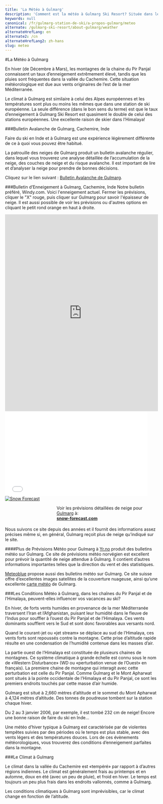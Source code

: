```yaml
---
title: 'La Météo à Gulmarg'
description: 'Comment est la météo à Gulmarg Ski Resort? Située dans le Pir Panjal, à l''ouest de la chaine de l''Himalaya, la station est la première à recevoir de la neige'
keywords: null
canonical: /fr/gulmarg-station-de-ski/a-propos-gulmarg/meteo
alternate: /gulmarg-ski-resort/about-gulmarg/weather
alternateHrefLang: en
alternate2: /cn
alternateHrefLang2: zh-hans
slug: meteo
---
```


#La Météo à Gulmarg

En hiver (de Décembre à Mars), les montagnes de la chaine du Pir Panjal connaissent un taux d’enneigement extrêmement élevé, tandis que les pluies sont fréquentes dans la vallée du Cachemire. Cette situation météorologique est due aux vents originaires de l’est de la mer Méditerranée.

Le climat à Gulmarg est similaire à celui des Alpes européennes et les températures sont plus ou moins les mêmes que dans une station de ski européenne. La seule différence (dans le bon sens du terme) est que le taux d’enneigement à Gulmarg Ski Resort est quasiment le double de celui des stations européennes. Une excellente raison de skier dans l’Himalaya!

###Bulletin Avalanche de Gulmarg, Cachemire, Inde

Faire du ski en Inde et à Gulmarg est une expérience légèrement différente de ce à quoi vous pouvez être habitué.

La patrouille des neiges de Gulmarg produit un bulletin avalanche régulier, dans lequel vous trouverez une analyse détaillée de l’accumulation de la neige, des couches de neige et du risque avalanche. Il est important de lire et d’analyser la neige pour prendre de bonnes décisions.

Cliquez sur le lien suivant : [Bulletin Avalanche de Gulmarg](https://www.facebook.com/groups/gulmargavalancheadvisory/?target=_blank).

###Bulletin d’Enneigement à Gulmarg, Cachemire, Inde
Notre bulletin préféré, Windy.com. Voici l'enneigement actuel. Fermer les prévisions, cliquer le "X" rouge, puis cliquer sur Gulmarg pour savoir l'épaisseur de neige. Il est aussi possible de voir les prévisions ou d'autres  options en cliquant le petit rond orange en haut à droite.  

<iframe width="100%" height="650" src="https://embed.windy.com/embed2.html?lat=33.970&lon=74.395&zoom=11&level=surface&overlay=snowcover&menu=&message=&marker=&calendar=&pressure=true&type=map&location=coordinates&detail=true&detailLat=34.049&detailLon=74.392&metricWind=kt&metricTemp=%C2%B0C&radarRange=-1" frameborder="0"></iframe>

<link href="//fr.snow-forecast.com/stylesheets/feed.css" media="screen" rel="stylesheet" type="text/css" />
<div id="wf-weatherfeed" class="m-b-20 m-l-0">
    <iframe style="overflow:hidden;border:none;" allowtransparency="true" height="280" width="469" src="//fr.snow-forecast.com/resorts/Gulmarg/forecasts/feed/top/m" scrolling="no" frameborder="0" marginwidth="0" marginheight="0">
        <p>Votre navigateur ne supporte pas les iframes.</p>
    </iframe>
    <div id="wf-link">
        <a href="https://fr.snow-forecast.com" target="_blank">
            <img alt="Snow Forecast" src="//fr.snow-forecast.com/images/feed/snowlogo-150.png">
        </a>
        <p id="cmt" style="padding: 0 5px 5px 170px;">
            Voir les prévisions détaillées de neige pour <a href="https://fr.snow-forecast.com/resorts/Gulmarg" target="_blank">Gulmarg</a> à:<br>
            <a href="https://fr.snow-forecast.com/resorts/Gulmarg" target="_blank">
                <strong>snow-forecast.com</strong>
            </a>
        </p>
        <div style="clear: both;"></div>
    </div>
</div>

Nous suivons ce site depuis des années et il fournit des informations assez précises même si, en général, Gulmarg reçoit plus de neige qu’indiqué sur le site.

####Plus de Prévisions Météo pour Gulmarg à
[Yr.no](http://www.yr.no/place/India/Jammu_and_Kashmir/Gulmarg/long.html/?target=_blank) produit des bulletins météo sur Gulmarg. Ce site de prévisions météo norvégien est excellent pour prévoir la quantité de neige attendue à Gulmarg. Il contient d’autres informations importantes telles que la direction du vent et des statistiques.

[Meteoblue](https://www.meteoblue.com/en/weather/forecast/week/gulmarg_india_1270743/?target=_blank) propose aussi des bulletins météo sur Gulmarg. Ce site suisse offre d’excellentes images satellites de la couverture nuageuse, ainsi qu’une excellente [carte météo](https://www.meteoblue.com/en/weather/map/precipitation/india/?target=_blank) de Gulmarg.

###Les Conditions Météo à Gulmarg, dans les chaînes du Pir Panjal et de l’Himalaya, peuvent-elles influencer vos vacances au ski?

En hiver, de forts vents humides en provenance de la mer Méditerranée traversent l’Iran et l’Afghanistan, puisant leur humidité dans le fleuve de l’Indus pour souffler à l’ouest du Pir Panjal et de l’Himalaya. Ces vents dominants soufflent vers le Sud et sont donc favorables aux versants nord.

Quand le courant-jet ou «jet stream» se déplace au sud de l’Himalaya, ces vents forts sont repoussés contre la montagne. Cette prise d’altitude rapide résulte en une condensation de l’humidité contenue dans les masses d’air.

La partie ouest de l’Himalaya est constituée de plusieurs chaines de montagnes. Ce système climatique à grande échelle est connu sous le nom de «Western Disturbance» (WD ou «perturbation venue de l’Ouest» en français). La premiere chaine de montagne qui interagit avec cette perturbation est celle du Pir Panjal. Comme Gulmarg et le Mont Apharwat sont situés à la pointe occidentale de l’Himalaya et du Pir Panjal, ce sont les premiers endroits touchés par cette masse d’air humide.

Gulmarg est situé à 2,660 mètres d’altitude et le sommet du Mont Apharwat à 4,124 mètres d’altitude. Des tonnes de poudreuse tombent sur la station chaque hiver.

Du 2 au 3 janvier 2006, par exemple, il est tombé 232 cm de neige! Encore une bonne raison de faire du ski en Inde…

Une météo d’hiver typique à Gulmarg est caractérisée par de violentes tempêtes suivies par des périodes où le temps est plus stable, avec des vents légers et des températures douces. Lors de ces évènements météorologiques, vous trouverez des conditions d’enneigement parfaites dans la montagne.

###Le Climat à Gulmarg

Le climat dans la vallée du Cachemire est «tempéré» par rapport à d’autres régions indiennes. Le climat est généralement frais au printemps et en automne, doux en été (avec un peu de pluie), et froid en hiver. Le temps est toujours un peu plus frais dans les endroits vallonnés, comme à Gulmarg.

Les conditions climatiques à Gulmarg sont imprévisibles, car le climat change en fonction de l’altitude.

<!-- [darksky.net](https://darksky.net/forecast/34.049,74.3921/si12/fr/?target=_blank) -->

